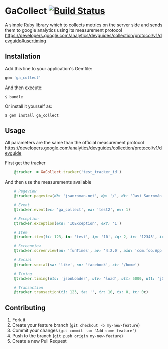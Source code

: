 # GaCollect [![Build Status](https://travis-ci.org/jsanroman/ga_collect.svg)](https://travis-ci.org/jsanroman/ga_collect)

A simple Ruby library which to collects metrics on the server side and sends them to google analytics using its measurement protocol https://developers.google.com/analytics/devguides/collection/protocol/v1/devguide#usertiming

## Installation

Add this line to your application's Gemfile:

```ruby
gem 'ga_collect'
```

And then execute:

    $ bundle

Or install it yourself as:

    $ gem install ga_collect

## Usage
All parameters are the same than the official measurement protocol https://developers.google.com/analytics/devguides/collection/protocol/v1/devguide

First get the tracker
```ruby
    @tracker  = GaCollect.tracker('test_tracker_id')
```
And then use the measurements available
```ruby
    # Pageview
    @tracker.pageview(dh: 'jsanroman.net', dp: '/', dt: 'Javi Sanromán')

    # Event
    @tracker.event(ec: 'ga_collect', ea: 'test2', ev: 1)

    # Exception
    @tracker.exception(exd: 'IOException', exf: '1')

    # Item
    @tracker.item(ti: 123, in: 'test', ip: '10', iq: 2, ic: '12345', iv: 'ga_collect')

    # Screenview
    @tracker.screenview(an: 'funTimes', av: '4.2.0', aid: 'com.foo.App', aiid: 'com.android.vending', cd: 'Home')

    # Social
    @tracker.social(sa: 'like', sn: 'facebook', st: '/home')

    # Timing
    @tracker.timing(utc: 'jsonLoader', utv: 'load', utt: 5000, utl: 'jQuery', dns: 100, pdt: 20, rrt: 32, tcp: 56, srt: 12)

    # Transaction
    @tracker.transaction(ti: 123, ta: '', tr: 10, ts: 0, tt: 0c)
```


## Contributing

1. Fork it
2. Create your feature branch (`git checkout -b my-new-feature`)
3. Commit your changes (`git commit -am 'Add some feature'`)
4. Push to the branch (`git push origin my-new-feature`)
5. Create a new Pull Request

